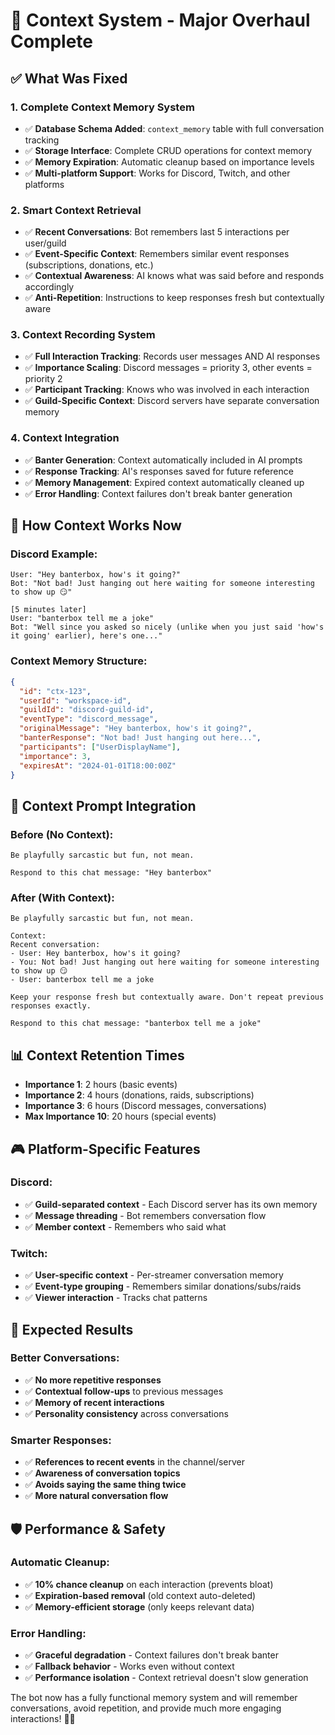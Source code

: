 # 🧠 Context System - Major Overhaul Complete

## ✅ **What Was Fixed**

### **1. Complete Context Memory System**
- ✅ **Database Schema Added**: `context_memory` table with full conversation tracking
- ✅ **Storage Interface**: Complete CRUD operations for context memory
- ✅ **Memory Expiration**: Automatic cleanup based on importance levels
- ✅ **Multi-platform Support**: Works for Discord, Twitch, and other platforms

### **2. Smart Context Retrieval**
- ✅ **Recent Conversations**: Bot remembers last 5 interactions per user/guild
- ✅ **Event-Specific Context**: Remembers similar event responses (subscriptions, donations, etc.)
- ✅ **Contextual Awareness**: AI knows what was said before and responds accordingly
- ✅ **Anti-Repetition**: Instructions to keep responses fresh but contextually aware

### **3. Context Recording System**
- ✅ **Full Interaction Tracking**: Records user messages AND AI responses
- ✅ **Importance Scaling**: Discord messages = priority 3, other events = priority 2
- ✅ **Participant Tracking**: Knows who was involved in each interaction
- ✅ **Guild-Specific Context**: Discord servers have separate conversation memory

### **4. Context Integration**
- ✅ **Banter Generation**: Context automatically included in AI prompts
- ✅ **Response Tracking**: AI's responses saved for future reference
- ✅ **Memory Management**: Expired context automatically cleaned up
- ✅ **Error Handling**: Context failures don't break banter generation

## 🎯 **How Context Works Now**

### **Discord Example:**
```
User: "Hey banterbox, how's it going?"
Bot: "Not bad! Just hanging out here waiting for someone interesting to show up 😏"

[5 minutes later]
User: "banterbox tell me a joke"
Bot: "Well since you asked so nicely (unlike when you just said 'how's it going' earlier), here's one..."
```

### **Context Memory Structure:**
```json
{
  "id": "ctx-123",
  "userId": "workspace-id",
  "guildId": "discord-guild-id",
  "eventType": "discord_message",
  "originalMessage": "Hey banterbox, how's it going?",
  "banterResponse": "Not bad! Just hanging out here...",
  "participants": ["UserDisplayName"],
  "importance": 3,
  "expiresAt": "2024-01-01T18:00:00Z"
}
```

## 🔧 **Context Prompt Integration**

### **Before (No Context):**
```
Be playfully sarcastic but fun, not mean.

Respond to this chat message: "Hey banterbox"
```

### **After (With Context):**
```
Be playfully sarcastic but fun, not mean.

Context:
Recent conversation:
- User: Hey banterbox, how's it going?
- You: Not bad! Just hanging out here waiting for someone interesting to show up 😏
- User: banterbox tell me a joke

Keep your response fresh but contextually aware. Don't repeat previous responses exactly.

Respond to this chat message: "banterbox tell me a joke"
```

## 📊 **Context Retention Times**

- **Importance 1**: 2 hours (basic events)
- **Importance 2**: 4 hours (donations, raids, subscriptions) 
- **Importance 3**: 6 hours (Discord messages, conversations)
- **Max Importance 10**: 20 hours (special events)

## 🎮 **Platform-Specific Features**

### **Discord:**
- ✅ **Guild-separated context** - Each Discord server has its own memory
- ✅ **Message threading** - Bot remembers conversation flow
- ✅ **Member context** - Remembers who said what

### **Twitch:**
- ✅ **User-specific context** - Per-streamer conversation memory
- ✅ **Event-type grouping** - Remembers similar donations/subs/raids
- ✅ **Viewer interaction** - Tracks chat patterns

## 🚀 **Expected Results**

### **Better Conversations:**
- ✅ **No more repetitive responses** 
- ✅ **Contextual follow-ups** to previous messages
- ✅ **Memory of recent interactions**
- ✅ **Personality consistency** across conversations

### **Smarter Responses:**
- ✅ **References to recent events** in the channel/server
- ✅ **Awareness of conversation topics**
- ✅ **Avoids saying the same thing twice**
- ✅ **More natural conversation flow**

## 🛡️ **Performance & Safety**

### **Automatic Cleanup:**
- ✅ **10% chance cleanup** on each interaction (prevents bloat)
- ✅ **Expiration-based removal** (old context auto-deleted)
- ✅ **Memory-efficient storage** (only keeps relevant data)

### **Error Handling:**
- ✅ **Graceful degradation** - Context failures don't break banter
- ✅ **Fallback behavior** - Works even without context
- ✅ **Performance isolation** - Context retrieval doesn't slow generation

The bot now has a fully functional memory system and will remember conversations, avoid repetition, and provide much more engaging interactions! 🧠✨
